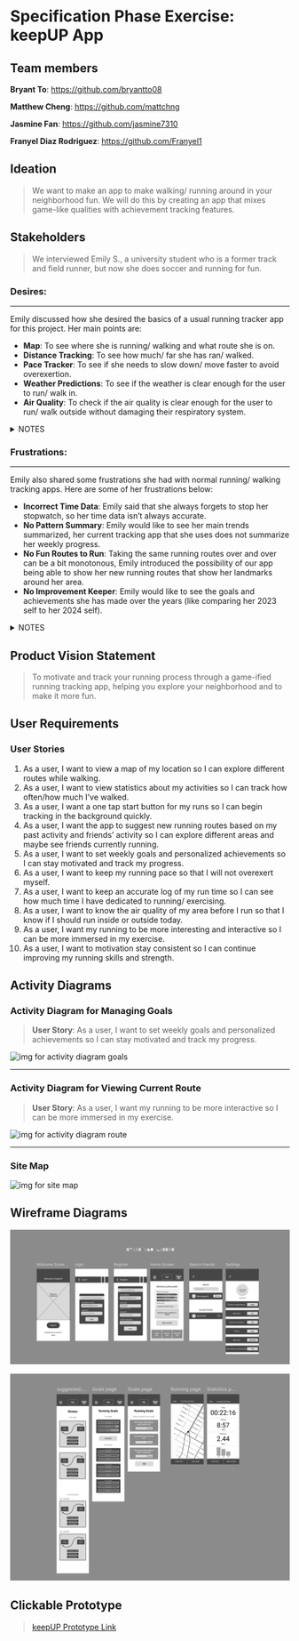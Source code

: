 # Specification Phase Exercise: keepUP App

## Team members

**Bryant To**: https://github.com/bryantto08

**Matthew Cheng**: https://github.com/mattchng

**Jasmine Fan**: https://github.com/jasmine7310

**Franyel Diaz Rodriguez**: https://github.com/Franyel1

## Ideation
> We want to make an app to make walking/ running around in your neighborhood fun. We will do this by creating an app that mixes game-like qualities with achievement tracking features.

## Stakeholders
> We interviewed Emily S., a university student who is a former track and field runner, but now she does soccer and running for fun.

### Desires:
- - - 
 Emily discussed how she desired the basics of a usual running tracker app for this project. Her main points are:
 - **Map**: To see where she is running/ walking and what route she is on.
 - **Distance Tracking**: To see how much/ far she has ran/ walked.
 - **Pace Tracker**: To see if she needs to slow down/ move faster to avoid overexertion.
 - **Weather Predictions**: To see if the weather is clear enough for the user to run/ walk in.
 - **Air Quality**: To check if the air quality is clear enough for the user to run/ walk outside without damaging their respiratory system.
<details>
<summary>NOTES</summary>
<ul>
<li> A map for easy navigation and visualization of routes 
<ul> <li>We discussed the possibility of our app being a discovery- type app, where the user runs around the area and it unlocks parts of the map, kind of like a game. </li> </ul>
<li>As the user runs around more, the map clears up. 
<li>Distance tracking 
<li> Pace, telling user to run faster/ slower
<li> Accurate weather predictions
<li>Air quality data 
</ul>
- A map for easy navigation and visualization of routes <br>
- We discussed the possibility of our app being a discovery- type app, where the user runs around the area and it unlocks parts of the map, kind of like a game. <br>
- As the user runs around more, the map clears up. <br>
- Distance tracking <br>
- Pace, telling user to run faster/ slower <br>
- Accurate weather predictions <br>
- Air quality data 
</details>


### Frustrations:
- - - 
Emily also shared some frustrations she had with normal running/ walking tracking apps. Here are some of her frustrations below:
- **Incorrect Time Data**: Emily said that she always forgets to stop her stopwatch, so her time data isn’t always accurate.
- **No Pattern Summary**: Emily would like to see her main trends summarized, her current tracking app that she uses does not summarize her weekly progress.
- **No Fun Routes to Run**: Taking the same running routes over and over can be a bit monotonous, Emily introduced the possibility of our app being able to show her new running routes that show her landmarks around her area.
- **No Improvement Keeper**: Emily would like to see the goals and achievements she has made over the years (like comparing her 2023 self to her 2024 self).
<details> <summary>NOTES</summary>
<ul>
<li> Time tracker </li>
<ul>
    <li> Emily said that she always forgets to stop her stopwatch, so her time data isn’t always accurate. </li>
    <li> Maybe an automatic clock stopper that checks pace, when user stops walking/ running clock pauses/ stops. </li>
    </ul>
<li> No pattern summary </li>
<ul>
    <li> Emily would like to see her main trends summarized, maybe we could do a weekly summary. </li>
    </ul>
<li> Don’t know places to run: Exploration (routes, sightseeing, places safe to run) </li>
<ul>
    <li> Something like in Pokemon GO, where there’s points for landmarks and routes for users to walk on. </li>
    <li> Maybe users can create and save their own routes.
    </ul>
<li> Improvement keeper </li>
<ul>
    <li> See what goals/ achievements Emily has made over the years (ex: comparing her 2023 running with her 2024 running). </li>
    <li> Maybe have a function that sets goals and can be completed. </li>
    </ul>
</ul>

</details>

## Product Vision Statement

> To motivate and track your running process through a game-ified running tracking app, helping you explore your neighborhood and to make it more fun.

## User Requirements

### User Stories
1. As a user, I want to view a map of my location so I can explore different routes while walking.
2. As a user, I want to view statistics about my activities so I can track how often/how much I've walked.
3. As a user, I want a one tap start button for my runs so I can begin tracking in the background quickly.
4. As a user, I want the app to suggest new running routes based on my past activity and friends’ activity so I can explore different areas and maybe see friends currently running.
5. As a user, I want to set weekly goals and personalized achievements so I can stay motivated and track my progress.
6. As a user, I want to keep my running pace so that I will not overexert myself.
7. As a user, I want to keep an accurate log of my run time so I can see how much time I have dedicated to running/ exercising.
8. As a user, I want to know the air quality of my area before I run so that I know if I should run inside or outside today.
9. As a user, I want my running to be more interesting and interactive so I can be more immersed in my exercise.
10. As a user, I want to motivation stay consistent so I can continue improving my running skills and strength.

## Activity Diagrams

### Activity Diagram for Managing Goals
> **User Story**: As a user, I want to set weekly goals and personalized achievements so I can stay motivated and track my progress.

![img for activity diagram goals](/img/activity_goals.png)

- - - 
### Activity Diagram for Viewing Current Route
> **User Story**: As a user, I want my running to be more interactive so I can be more immersed in my exercise.

![img for activity diagram route](/img/activity_route.png)
- - - 
### Site Map
![img for site map](/img/site_map.png)

## Wireframe Diagrams

![Wireframe Diagrams](/img/wireframes_1.png)

![Additional Wireframe Diagrams](/img/wireframes_2.png)

## Clickable Prototype

> [keepUP Prototype Link](https://www.figma.com/proto/DHFxXXBRxxUXYprkxZIaco/stars-and-lasers?node-id=15-2&p=f&t=J4HVZCIz9WIId45D-1&scaling=scale-down&content-scaling=fixed&page-id=0%3A1)
